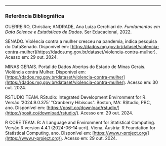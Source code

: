 

***
### Referência Bibliográfica
GUERREIRO, Christian; ANDRADE, Ana Luiza Cerchiari de. _Fundamentos em Data Science e Estatísticas de Dados_. Ser Educacional, 2022.

SENADO. Violência contra a mulher cresceu na pandemia, indica pesquisa do DataSenado. Disponível em: [https://dados.mg.gov.br/dataset/violencia-contra-mulher](https://dados.mg.gov.br/dataset/violencia-contra-mulher). Acesso em: 29 out. 2024.

MINAS GERAIS. Portal de Dados Abertos do Estado de Minas Gerais. Violência contra Mulher. Disponível em: [https://dados.mg.gov.br/dataset/violencia-contra-mulher](https://dados.mg.gov.br/dataset/violencia-contra-mulher). Acesso em: 30 out. 2024.

RSTUDIO TEAM. RStudio: Integrated Development Environment for R. Versão ‘2024.9.0.375’ "Cranberry Hibiscus". Boston, MA: RStudio, PBC, ano. Disponível em: [https://posit.co/download/rstudio/](https://posit.co/download/rstudio/). Acesso em: 29 out. 2024.

R CORE TEAM. R: A Language and Environment for Statistical Computing. Versão R version 4.4.1 (2024-06-14 ucrt). Viena, Áustria: R Foundation for Statistical Computing, ano. Disponível em: [https://www.r-project.org/](https://www.r-project.org/). Acesso em: 29 out. 2024.
